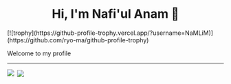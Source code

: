 <h1 align="center">Hi, I'm Nafi'ul Anam 👋</h1>
[![trophy](https://github-profile-trophy.vercel.app/?username=NaMLiM)](https://github.com/ryo-ma/github-profile-trophy)
<p>Welcome to my profile</p>

---
<p><img align="left" src="https://github-readme-stats.vercel.app/api/top-langs?username=namlim&show_icons=true&locale=en&layout=compact"/></p>

<p>&nbsp;<img align="center" src="https://github-readme-stats.vercel.app/api?username=namlim&show_icons=true&locale=en"/></p>
